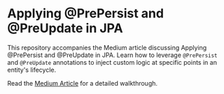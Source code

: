 # Applying @PrePersist and @PreUpdate in JPA

This repository accompanies the Medium article discussing Applying @PrePersist and @PreUpdate in JPA. Learn how to leverage `@PrePersist` and `@PreUpdate` annotations to inject custom logic at specific points in an entity's lifecycle.

Read the [Medium Article](https://medium.com/@nweligalla/applying-prepersist-and-preupdate-in-jpa-8e6b621fc51a) for a detailed walkthrough.
